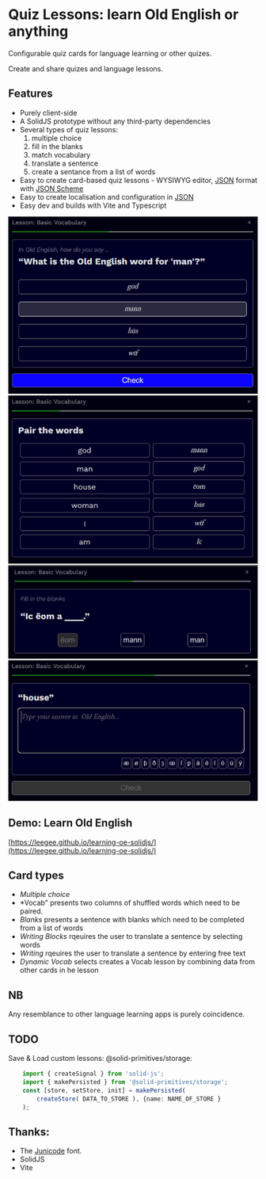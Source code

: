 # Quiz Lessons: learn Old English or anything

Configurable quiz cards for language learning or other quizes. 

Create and share quizes and language lessons.

## Features

* Purely client-side
* A SolidJS prototype without any third-party dependencies
* Several types of quiz lessons:
    1. multiple choice
    1. fill in the blanks
    1. match vocabulary
    1. translate a sentence
    1.  create a sentance from a list of words
* Easy to create card-based quiz lessons - WYSIWYG editor, [JSON](lessons.json) format with [JSON Scheme](./lessons.schema.json)
* Easy to create localisation and configuration in [JSON](app.config.json)
* Easy dev and builds with Vite and Typescript

![Multiple Choice](./README/multiple-choice.png)
![Pair words](./README/pair-words.png)
![Fill in the blanks](./README/blanks.png)
![write](./README/writing.png)

## Demo: Learn Old English

[https://leegee.github.io/learning-oe-solidjs/](https://leegee.github.io/learning-oe-solidjs/)

## Card types

* *Multiple choice* 
* *Vocab" presents two columns of shuffled words which need to be paired.
* *Blanks* presents a sentence with blanks which need to be completed from a list of words
* *Writing Blocks* rqeuires the user to translate a sentence by selecting words
* *Writing* rqeuires the user to translate a sentence by entering free text
* *Dynamic Vocab* selects creates a Vocab lesson by combining data from other cards in he lesson

## NB

Any resemblance to other language learning apps is purely coincidence. 

## TODO

Save & Load custom lessons: @solid-primitives/storage:

```typescript
    import { createSignal } from 'solid-js';
    import { makePersisted } from '@solid-primitives/storage';
    const [store, setStore, init] = makePersisted(
        createStore( DATA_TO_STORE ), {name: NAME_OF_STORE }
    );
```

## Thanks:

* The [Junicode](https://github.com/psb1558/Junicode-font/releases/tag/v2.211) font.
* SolidJS
* Vite
